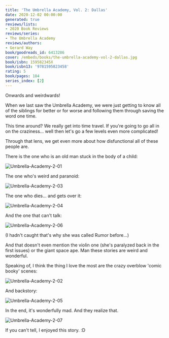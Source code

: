 ```yaml
---
title: 'The Umbrella Academy, Vol. 2: Dallas'
date: 2020-12-02 00:00:00
generated: true
reviews/lists:
- 2020 Book Reviews
reviews/series:
- The Umbrella Academy
reviews/authors:
- Gerard Way
book/goodreads_id: 6413286
cover: /embeds/books/the-umbrella-academy-vol-2-dallas.jpg
book/isbn: 159582345X
book/isbn13: '9781595823458'
rating: 5
book/pages: 184
series_index: [2]
---
```

Onwards and weirdwards!  

When we last saw the Umbrella Academy, we were just getting to know all of the siblings for better or for worse and following them through saving the word one time.  

<!--more-->

This time around? We really get into time travel. If you're going to go all in on the craziness... well then let's go a few levels even more complicated!  

Through that lens, we get even more about how disfunctional all of these people are.  

There is the one who is an old man stuck in the body of a child:  

![Umbrella-Academy-2-01](/embeds/books/attachments/umbrella-academy-2-01.jpg)  

The one who's weird and paranoid:  

![Umbrella-Academy-2-03](/embeds/books/attachments/umbrella-academy-2-03.jpg)  

The one who dies... and gets over it:  

![Umbrella-Academy-2-04](/embeds/books/attachments/umbrella-academy-2-04.jpg)  

And the one that can't talk:  

![Umbrella-Academy-2-06](/embeds/books/attachments/umbrella-academy-2-06.jpg)  

(I hadn't caught that's why she was called Rumor before...)  

And that doesn't even mention the violin one (she's paralyzed back in the first issues) or the giant space ape. Man these stories are weird and wonderful.  

Speaking of, I think the thing I love the most are the crazy overblow 'comic booky' scenes:  

![Umbrella-Academy-2-02](/embeds/books/attachments/umbrella-academy-2-02.jpg)  

And backstory:  

![Umbrella-Academy-2-05](/embeds/books/attachments/umbrella-academy-2-05.jpg)  

In the end, it's wonderfully mad. And they realize that.  

![Umbrella-Academy-2-07](/embeds/books/attachments/umbrella-academy-2-07.jpg)  

If you can't tell, I enjoyed this story. :D